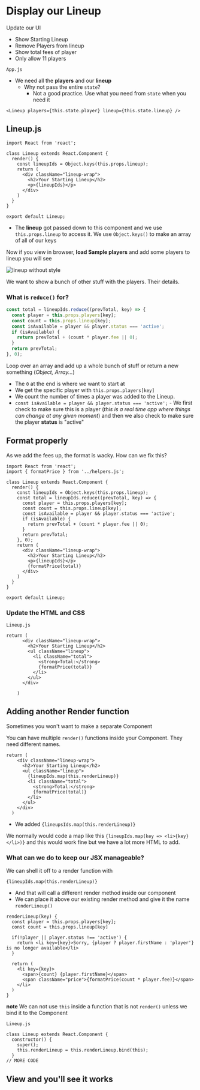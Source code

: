 # Display our Lineup
Update our UI

* Show Starting Lineup
* Remove Players from lineup
* Show total fees of player
* Only allow 11 players

`App.js`

* We need all the **players** and our **lineup**
    - Why not pass the entire `state`?
        + Not a good practice. Use what you need from `state` when you need it

`<Lineup players={this.state.player} lineup={this.state.lineup} />`

## Lineup.js
```
import React from 'react';

class Lineup extends React.Component {
  render() {
    const lineupIds = Object.keys(this.props.lineup);
    return (
      <div className="lineup-wrap">
        <h2>Your Starting Lineup</h2>
        <p>{lineupIds}</p>
      </div>
    )
  }
}

export default Lineup;
```

* The **lineup** got passed down to this component and we use `this.props.lineup` to access it. We use `Object.keys()` to make an array of all of our keys

Now if you view in browser, **load Sample players** and add some players to lineup you will see

![lineup without style](https://i.imgur.com/bCV8p9g.png)

We want to show a bunch of other stuff with the players. Their details.

### What is `reduce()` for?

```js
const total = lineupIds.reduce((prevTotal, key) => {
  const player = this.props.players[key];
  const count = this.props.lineup[key];
  const isAvailable = player && player.status === 'active';
  if (isAvailable) {
    return prevTotal + (count * player.fee || 0);
  }
  return prevTotal;
}, 0);
```

Loop over an array and add up a whole bunch of stuff or return a new something (_Object, Array..._)

* The `0` at the end is where we want to start at
* We get the specific player with `this.props.players[key]`
* We count the number of times a player was added to the Lineup.
* `const isAvailable = player && player.status === 'active';` - We first check to make sure this is a player (_this is a real time app where things can change at any given moment_) and then we also check to make sure the player **status** is "active"

## Format properly
As we add the fees up, the format is wacky. How can we fix this?

```
import React from 'react';
import { formatPrice } from '../helpers.js';

class Lineup extends React.Component {
  render() {
    const lineupIds = Object.keys(this.props.lineup);
    const total = lineupIds.reduce((prevTotal, key) => {
      const player = this.props.players[key];
      const count = this.props.lineup[key];
      const isAvailable = player && player.status === 'active';
      if (isAvailable) {
        return prevTotal + (count * player.fee || 0);
      }
      return prevTotal;
    }, 0);
    return (
      <div className="lineup-wrap">
        <h2>Your Starting Lineup</h2>
        <p>{lineupIds}</p>
        {formatPrice(total)}
      </div>
    )
  }
}

export default Lineup;
```

### Update the HTML and CSS

`Lineup.js`

```
return (
      <div className="lineup-wrap">
        <h2>Your Starting Lineup</h2>
        <ul className="lineup">
          <li className="total">
            <strong>Total:</strong>
            {formatPrice(total)}
          </li>
        </ul>
      </div>
      
    )
```

## Adding another Render function
Sometimes you won't want to make a separate Component

You can have multiple `render()` functions inside your Component. They need different names.

```
return (
    <div className="lineup-wrap">
      <h2>Your Starting Lineup</h2>
      <ul className="lineup">
        {lineupIds.map(this.renderLineup)}
        <li className="total">
          <strong>Total:</strong>
          {formatPrice(total)}
        </li>
      </ul>
    </div>
  )
```

* We added `{lineupsIds.map(this.renderLineup)}`

We normally would code a map like this `{lineupIds.map(key => <li>{key}</li>)}`
and this would work fine but we have a lot more HTML to add. 

### What can we do to keep our JSX manageable?
We can shell it off to a render function with 

`{lineupIds.map(this.renderLineup)}` 

* And that will call a different render method inside our component
* We can place it above our existing render method and give it the name `renderLineup()`

```
renderLineup(key) {
  const player = this.props.players[key];
  const count = this.props.lineup[key]

  if(!player || player.status !== 'active') {
    return <li key={key}>Sorry, {player ? player.firstName : 'player'} is no longer available</li>
  }

  return (
    <li key={key}>
      <span>{count} {player.firstName}</span>
      <span className="price">{formatPrice(count * player.fee)}</span>
    </li>
  )
}
```

**note** We can not use `this` inside a function that is not `render()` unless we bind it to the Component

`Lineup.js`

```
class Lineup extends React.Component {
  constructor() {
    super();
    this.renderLineup = this.renderLineup.bind(this);
  }
// MORE CODE
```

## View and you'll see it works



